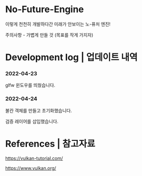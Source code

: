 # No-Future-Engine

이렇게 천천히 개발하다간 미래가 안보이는 노-퓨처 엔진!

주의사항 - 가볍게 만들 것 (목표를 작게 가지자)



# Development log | 업데이트 내역

### 2022-04-23

glfw 윈도우를 띄웠습니다.

### 2022-04-24

불칸 객체를 만들고 초기화했습니다.

검증 레이어를 삽입했습니다.





# References | 참고자료

https://vulkan-tutorial.com/

https://www.vulkan.org/


